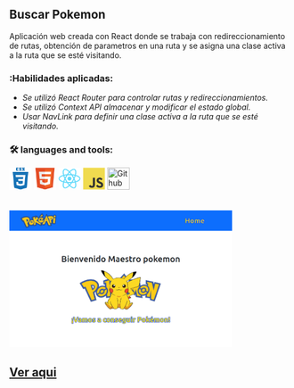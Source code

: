 <h2>Buscar Pokemon</h2>

Aplicación web creada con React donde se trabaja con redireccionamiento de rutas, obtención de parametros en una ruta y se asigna una clase activa a la ruta que se esté visitando.


### :Habilidades aplicadas:
- *Se utilizó React Router para controlar rutas y redireccionamientos.*
- *Se utilizó Context API almacenar y modificar el estado global.*
- *Usar NavLink para definir una clase activa a la ruta que se esté visitando.*


### :hammer_and_wrench: languages and tools:

<div>
  <img src="https://github.com/devicons/devicon/blob/master/icons/css3/css3-plain-wordmark.svg" title="CSS3" alt="CSS" width="40" height= "40"/> 
  <img src="https://github.com/devicons/devicon/blob/master/icons/html5/html5-original.svg" title="HTML5" alt="HTML" width="40" height="40 "/> 
   <img src="https://github.com/devicons/devicon/blob/master/icons/react/react-original.svg" title="REACT" alt="REACT" width="40" height="40 "/> 
  <img src="https://github.com/devicons/devicon/blob/master/icons/javascript/javascript-original.svg" title="JavaScript" alt="JavaScript" width="40" height="40 "/> 
 <img src="https://www.freeiconspng.com/uploads/github-icon-1.png" title="Github" **alt="Github" width="40" height="40"/>
</div>
<br><br>

<img src="https://github.com/erlisrivas/desafio-buscarPokemon/blob/master/imgpokemon.png" width="400">


## [Ver aqui](https://buscar-pokemon.vercel.app/)



